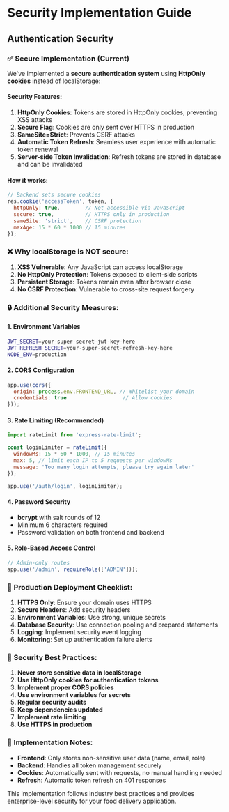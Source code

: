 # Security Implementation Guide

## Authentication Security

### ✅ Secure Implementation (Current)

We've implemented a **secure authentication system** using **HttpOnly cookies** instead of localStorage:

#### Security Features:
1. **HttpOnly Cookies**: Tokens are stored in HttpOnly cookies, preventing XSS attacks
2. **Secure Flag**: Cookies are only sent over HTTPS in production
3. **SameSite=Strict**: Prevents CSRF attacks
4. **Automatic Token Refresh**: Seamless user experience with automatic token renewal
5. **Server-side Token Invalidation**: Refresh tokens are stored in database and can be invalidated

#### How it works:
```javascript
// Backend sets secure cookies
res.cookie('accessToken', token, {
  httpOnly: true,        // Not accessible via JavaScript
  secure: true,          // HTTPS only in production
  sameSite: 'strict',    // CSRF protection
  maxAge: 15 * 60 * 1000 // 15 minutes
});
```

### ❌ Why localStorage is NOT secure:

1. **XSS Vulnerable**: Any JavaScript can access localStorage
2. **No HttpOnly Protection**: Tokens exposed to client-side scripts
3. **Persistent Storage**: Tokens remain even after browser close
4. **No CSRF Protection**: Vulnerable to cross-site request forgery

### 🔒 Additional Security Measures:

#### 1. Environment Variables
```bash
JWT_SECRET=your-super-secret-jwt-key-here
JWT_REFRESH_SECRET=your-super-secret-refresh-key-here
NODE_ENV=production
```

#### 2. CORS Configuration
```javascript
app.use(cors({
  origin: process.env.FRONTEND_URL, // Whitelist your domain
  credentials: true                  // Allow cookies
}));
```

#### 3. Rate Limiting (Recommended)
```javascript
import rateLimit from 'express-rate-limit';

const loginLimiter = rateLimit({
  windowMs: 15 * 60 * 1000, // 15 minutes
  max: 5, // limit each IP to 5 requests per windowMs
  message: 'Too many login attempts, please try again later'
});

app.use('/auth/login', loginLimiter);
```

#### 4. Password Security
- **bcrypt** with salt rounds of 12
- Minimum 6 characters required
- Password validation on both frontend and backend

#### 5. Role-Based Access Control
```javascript
// Admin-only routes
app.use('/admin', requireRole(['ADMIN']));
```

### 🚀 Production Deployment Checklist:

1. **HTTPS Only**: Ensure your domain uses HTTPS
2. **Secure Headers**: Add security headers
3. **Environment Variables**: Use strong, unique secrets
4. **Database Security**: Use connection pooling and prepared statements
5. **Logging**: Implement security event logging
6. **Monitoring**: Set up authentication failure alerts

### 📝 Security Best Practices:

1. **Never store sensitive data in localStorage**
2. **Use HttpOnly cookies for authentication tokens**
3. **Implement proper CORS policies**
4. **Use environment variables for secrets**
5. **Regular security audits**
6. **Keep dependencies updated**
7. **Implement rate limiting**
8. **Use HTTPS in production**

### 🔧 Implementation Notes:

- **Frontend**: Only stores non-sensitive user data (name, email, role)
- **Backend**: Handles all token management securely
- **Cookies**: Automatically sent with requests, no manual handling needed
- **Refresh**: Automatic token refresh on 401 responses

This implementation follows industry best practices and provides enterprise-level security for your food delivery application. 